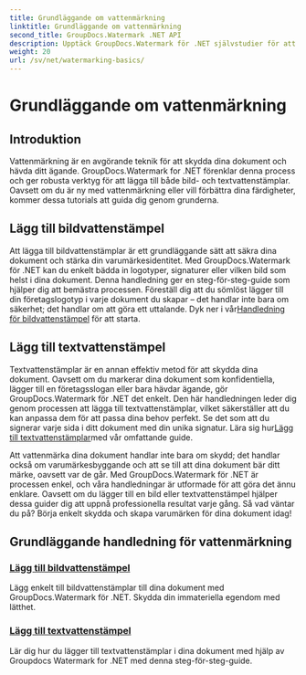 ```yaml
---
title: Grundläggande om vattenmärkning
linktitle: Grundläggande om vattenmärkning
second_title: GroupDocs.Watermark .NET API
description: Upptäck GroupDocs.Watermark för .NET självstudier för att lägga till bild- och textvattenstämplar utan ansträngning. Skydda dina dokument med dessa lätta att följa guider.
weight: 20
url: /sv/net/watermarking-basics/
---
```


# Grundläggande om vattenmärkning

## Introduktion
Vattenmärkning är en avgörande teknik för att skydda dina dokument och hävda ditt ägande. GroupDocs.Watermark for .NET förenklar denna process och ger robusta verktyg för att lägga till både bild- och textvattenstämplar. Oavsett om du är ny med vattenmärkning eller vill förbättra dina färdigheter, kommer dessa tutorials att guida dig genom grunderna.

## Lägg till bildvattenstämpel

Att lägga till bildvattenstämplar är ett grundläggande sätt att säkra dina dokument och stärka din varumärkesidentitet. Med GroupDocs.Watermark för .NET kan du enkelt bädda in logotyper, signaturer eller vilken bild som helst i dina dokument. Denna handledning ger en steg-för-steg-guide som hjälper dig att bemästra processen. Föreställ dig att du sömlöst lägger till din företagslogotyp i varje dokument du skapar – det handlar inte bara om säkerhet; det handlar om att göra ett uttalande. Dyk ner i vår[Handledning för bildvattenstämpel](./add-image-watermark/) för att starta.

## Lägg till textvattenstämpel

 Textvattenstämplar är en annan effektiv metod för att skydda dina dokument. Oavsett om du markerar dina dokument som konfidentiella, lägger till en företagsslogan eller bara hävdar ägande, gör GroupDocs.Watermark för .NET det enkelt. Den här handledningen leder dig genom processen att lägga till textvattenstämplar, vilket säkerställer att du kan anpassa dem för att passa dina behov perfekt. Se det som att du signerar varje sida i ditt dokument med din unika signatur. Lära sig hur[Lägg till textvattenstämplar](./add-text-watermark/)med vår omfattande guide.

Att vattenmärka dina dokument handlar inte bara om skydd; det handlar också om varumärkesbyggande och att se till att dina dokument bär ditt märke, oavsett var de går. Med GroupDocs.Watermark för .NET är processen enkel, och våra handledningar är utformade för att göra det ännu enklare. Oavsett om du lägger till en bild eller textvattenstämpel hjälper dessa guider dig att uppnå professionella resultat varje gång. Så vad väntar du på? Börja enkelt skydda och skapa varumärken för dina dokument idag!

## Grundläggande handledning för vattenmärkning
### [Lägg till bildvattenstämpel](./add-image-watermark/)
Lägg enkelt till bildvattenstämplar till dina dokument med GroupDocs.Watermark för .NET. Skydda din immateriella egendom med lätthet.
### [Lägg till textvattenstämpel](./add-text-watermark/)
Lär dig hur du lägger till textvattenstämplar i dina dokument med hjälp av Groupdocs Watermark for .NET med denna steg-för-steg-guide.